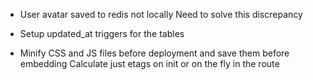 * User avatar saved to redis not locally
  Need to solve this discrepancy
  
* Setup updated_at triggers for the tables
* Minify CSS and JS files before deployment and save them before embedding
  Calculate just etags on init or on the fly in the route